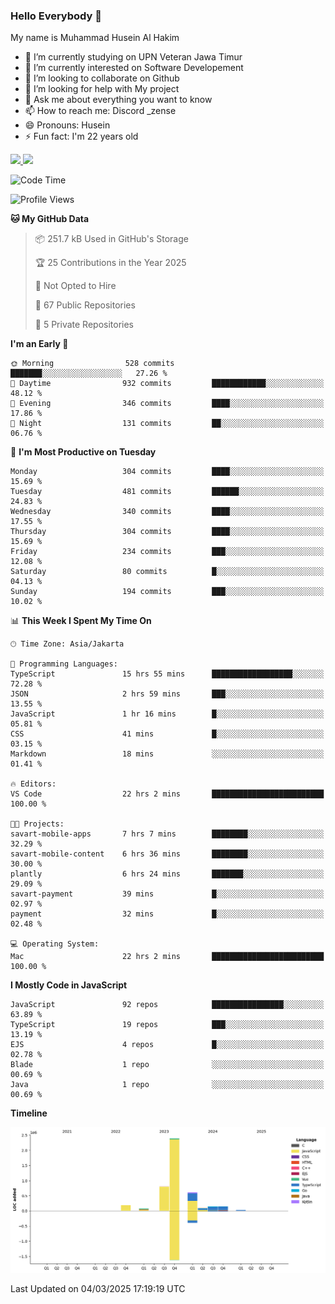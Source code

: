 ### Hello Everybody 👋

My name is Muhammad Husein Al Hakim

- 🔭 I’m currently studying on UPN Veteran Jawa Timur
- 🌱 I’m currently interested on Software Developement
- 👯 I’m looking to collaborate on Github
- 🤔 I’m looking for help with My project
- 💬 Ask me about everything you want to know
- 📫 How to reach me: Discord _zense
- 😄 Pronouns: Husein
- ⚡ Fun fact: I'm 22 years old

<p align="left">
<a href="https://github.com/huseinhq">
  <img height="180em" src="https://github-readme-stats-eight-theta.vercel.app/api?username=huseinhq&show_icons=true&theme=algolia&include_all_commits=true&count_private=true"/>
  <img height="180em" src="https://github-readme-stats-eight-theta.vercel.app/api/top-langs/?username=huseinhq&layout=compact&langs_count=8&theme=algolia"/>
</a>
</p>

<!--START_SECTION:waka-->
![Code Time](http://img.shields.io/badge/Code%20Time-1%2C910%20hrs%2054%20mins-blue)

![Profile Views](http://img.shields.io/badge/Profile%20Views-1-blue)

**🐱 My GitHub Data** 

> 📦 251.7 kB Used in GitHub's Storage 
 > 
> 🏆 25 Contributions in the Year 2025
 > 
> 🚫 Not Opted to Hire
 > 
> 📜 67 Public Repositories 
 > 
> 🔑 5 Private Repositories 
 > 
**I'm an Early 🐤** 

```text
🌞 Morning                528 commits         ███████░░░░░░░░░░░░░░░░░░   27.26 % 
🌆 Daytime                932 commits         ████████████░░░░░░░░░░░░░   48.12 % 
🌃 Evening                346 commits         ████░░░░░░░░░░░░░░░░░░░░░   17.86 % 
🌙 Night                  131 commits         ██░░░░░░░░░░░░░░░░░░░░░░░   06.76 % 
```
📅 **I'm Most Productive on Tuesday** 

```text
Monday                   304 commits         ████░░░░░░░░░░░░░░░░░░░░░   15.69 % 
Tuesday                  481 commits         ██████░░░░░░░░░░░░░░░░░░░   24.83 % 
Wednesday                340 commits         ████░░░░░░░░░░░░░░░░░░░░░   17.55 % 
Thursday                 304 commits         ████░░░░░░░░░░░░░░░░░░░░░   15.69 % 
Friday                   234 commits         ███░░░░░░░░░░░░░░░░░░░░░░   12.08 % 
Saturday                 80 commits          █░░░░░░░░░░░░░░░░░░░░░░░░   04.13 % 
Sunday                   194 commits         ███░░░░░░░░░░░░░░░░░░░░░░   10.02 % 
```


📊 **This Week I Spent My Time On** 

```text
🕑︎ Time Zone: Asia/Jakarta

💬 Programming Languages: 
TypeScript               15 hrs 55 mins      ██████████████████░░░░░░░   72.28 % 
JSON                     2 hrs 59 mins       ███░░░░░░░░░░░░░░░░░░░░░░   13.55 % 
JavaScript               1 hr 16 mins        █░░░░░░░░░░░░░░░░░░░░░░░░   05.81 % 
CSS                      41 mins             █░░░░░░░░░░░░░░░░░░░░░░░░   03.15 % 
Markdown                 18 mins             ░░░░░░░░░░░░░░░░░░░░░░░░░   01.41 % 

🔥 Editors: 
VS Code                  22 hrs 2 mins       █████████████████████████   100.00 % 

🐱‍💻 Projects: 
savart-mobile-apps       7 hrs 7 mins        ████████░░░░░░░░░░░░░░░░░   32.29 % 
savart-mobile-content    6 hrs 36 mins       ████████░░░░░░░░░░░░░░░░░   30.00 % 
plantly                  6 hrs 24 mins       ███████░░░░░░░░░░░░░░░░░░   29.09 % 
savart-payment           39 mins             █░░░░░░░░░░░░░░░░░░░░░░░░   02.97 % 
payment                  32 mins             █░░░░░░░░░░░░░░░░░░░░░░░░   02.48 % 

💻 Operating System: 
Mac                      22 hrs 2 mins       █████████████████████████   100.00 % 
```

**I Mostly Code in JavaScript** 

```text
JavaScript               92 repos            ████████████████░░░░░░░░░   63.89 % 
TypeScript               19 repos            ███░░░░░░░░░░░░░░░░░░░░░░   13.19 % 
EJS                      4 repos             █░░░░░░░░░░░░░░░░░░░░░░░░   02.78 % 
Blade                    1 repo              ░░░░░░░░░░░░░░░░░░░░░░░░░   00.69 % 
Java                     1 repo              ░░░░░░░░░░░░░░░░░░░░░░░░░   00.69 % 
```



**Timeline**

![Lines of Code chart](https://raw.githubusercontent.com/HuseinHQ/HuseinHQ/main/assets/bar_graph.png)


 Last Updated on 04/03/2025 17:19:19 UTC
<!--END_SECTION:waka-->
